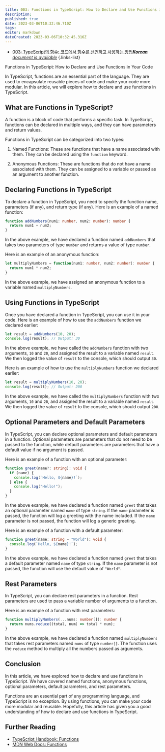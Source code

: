 ```yaml
---
title: 003: Functions in TypeScript: How to Declare and Use Functions in Your Code
description: 
published: true
date: 2023-03-06T10:32:46.710Z
tags: 
editor: markdown
dateCreated: 2023-03-06T10:32:45.316Z
---
```


- [003: TypeScript의 함수: 코드에서 함수를 선언하고 사용하는 방법***Korean** document is available*](/ko/Knowledge-base/TypeScript/Learning/003-functions-in-typescript-how-to-declare-and-use-functions-in-your-code)
{.links-list}



Functions in TypeScript: How to Declare and Use Functions in Your Code

In TypeScript, functions are an essential part of the language. They are used to encapsulate reusable pieces of code and make your code more modular. In this article, we will explore how to declare and use functions in TypeScript.

## What are Functions in TypeScript?

A function is a block of code that performs a specific task. In TypeScript, functions can be declared in multiple ways, and they can have parameters and return values.

Functions in TypeScript can be categorized into two types:

1. Named Functions: These are functions that have a name associated with them. They can be declared using the `function` keyword.

2. Anonymous Functions: These are functions that do not have a name associated with them. They can be assigned to a variable or passed as an argument to another function.

## Declaring Functions in TypeScript

To declare a function in TypeScript, you need to specify the function name, parameters (if any), and return type (if any). Here is an example of a named function:

```typescript
function addNumbers(num1: number, num2: number): number {
  return num1 + num2;
}
```

In the above example, we have declared a function named `addNumbers` that takes two parameters of type `number` and returns a value of type `number`.

Here is an example of an anonymous function:

```typescript
let multiplyNumbers = function(num1: number, num2: number): number {
  return num1 * num2;
}
```

In the above example, we have assigned an anonymous function to a variable named `multiplyNumbers`.

## Using Functions in TypeScript

Once you have declared a function in TypeScript, you can use it in your code. Here is an example of how to use the `addNumbers` function we declared earlier:

```typescript
let result = addNumbers(10, 20);
console.log(result); // Output: 30
```

In the above example, we have called the `addNumbers` function with two arguments, `10` and `20`, and assigned the result to a variable named `result`. We then logged the value of `result` to the console, which should output `30`.

Here is an example of how to use the `multiplyNumbers` function we declared earlier:

```typescript
let result = multiplyNumbers(10, 20);
console.log(result); // Output: 200
```

In the above example, we have called the `multiplyNumbers` function with two arguments, `10` and `20`, and assigned the result to a variable named `result`. We then logged the value of `result` to the console, which should output `200`.

## Optional Parameters and Default Parameters

In TypeScript, you can declare optional parameters and default parameters in a function. Optional parameters are parameters that do not need to be passed to the function, while default parameters are parameters that have a default value if no argument is passed.

Here is an example of a function with an optional parameter:

```typescript
function greet(name?: string): void {
  if (name) {
    console.log(`Hello, ${name}!`);
  } else {
    console.log("Hello!");
  }
}
```

In the above example, we have declared a function named `greet` that takes an optional parameter named `name` of type `string`. If the `name` parameter is passed, the function will log a greeting with the name included. If the `name` parameter is not passed, the function will log a generic greeting.

Here is an example of a function with a default parameter:

```typescript
function greet(name: string = "World"): void {
  console.log(`Hello, ${name}!`);
}
```

In the above example, we have declared a function named `greet` that takes a default parameter named `name` of type `string`. If the `name` parameter is not passed, the function will use the default value of `"World"`.

## Rest Parameters

In TypeScript, you can declare rest parameters in a function. Rest parameters are used to pass a variable number of arguments to a function.

Here is an example of a function with rest parameters:

```typescript
function multiplyNumbers(...nums: number[]): number {
  return nums.reduce((total, num) => total * num);
}
```

In the above example, we have declared a function named `multiplyNumbers` that takes rest parameters named `nums` of type `number[]`. The function uses the `reduce` method to multiply all the numbers passed as arguments.

## Conclusion

In this article, we have explored how to declare and use functions in TypeScript. We have covered named functions, anonymous functions, optional parameters, default parameters, and rest parameters.

Functions are an essential part of any programming language, and TypeScript is no exception. By using functions, you can make your code more modular and reusable. Hopefully, this article has given you a good understanding of how to declare and use functions in TypeScript.

## Further Reading

- [TypeScript Handbook: Functions](https://www.typescriptlang.org/docs/handbook/functions.html)
- [MDN Web Docs: Functions](https://developer.mozilla.org/en-US/docs/Web/JavaScript/Guide/Functions)